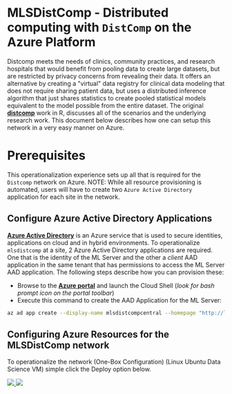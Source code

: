 # MLSDistComp - Distributed computing with `DistComp` on the Azure Platform

Distcomp meets the needs of clinics, community practices, and research hospitals that would benefit from pooling data to create large datasets,
but are restricted by privacy concerns from revealing their data. It offers an alternative by creating a "virtual" data registry
for clinical data modeling that does not require sharing patient data, but uses a distributed inference algorithm that just shares statistics to create pooled statistical models equivalent to the model
possible from the entire dataset.
    The original **[distcomp](https://cran.r-project.org/web/packages/distcomp/index.html)** work in R, discusses all of the scenarios and the underlying research work.
This document below describes how one can setup this network in a very easy manner on Azure.

# Prerequisites

This operationalization experience sets up all that is required for the `Distcomp` network on Azure.
NOTE: While all resource provisioning is automated, users will have to create two `Azure Active Directory`
application for each site in the network.

## Configure Azure Active Directory Applications

**[Azure Active Directory](https://azure.microsoft.com/en-us/services/active-directory/)** is an Azure service that is used to secure identities, applications on cloud and in hybrid environments. To operationalize `mlsdistcomp` at a site, 2 Azure Active Directory applications are required. 
One that is the identity of the ML Server and the other a *client* AAD application in the same tenant that has
permissions to access the ML Server AAD application. The following steps describe how you can provision these:

* Browse to the **[Azure portal](https://ms.porta.azure.com)** and launch the Cloud Shell (_look for bash prompt icon on the portal toolbar_)
* Execute this command to create the AAD Application for the ML Server: 
```bash
az ad app create --display-name mlsdistcompcentral --homepage "http://localhost:12800" --identifier-uris "http://contoso.onmicrosoft.com/mlsdistcompcentral" --reply-urls "http://localhost:12800"
```





## Configuring Azure Resources for the MLSDistComp network


To operationalize the network (One-Box Configuration) (Linux Ubuntu Data Science VM) simple click the Deploy option below.

<a href="https://portal.azure.com/#create/Microsoft.Template/uri/https%3A%2F%2Fraw.githubusercontent.com%2FFinVamp1%2Fmlsdistcomp%2Fmaster%2Fazuredeploy.json" target="_blank">
    <img src="http://azuredeploy.net/deploybutton.png" />
</a>
<a href="http://armviz.io/#/?load=https%3A%2F%2Fraw.githubusercontent.com%2FFinVamp1%2Fmlsdistcomp%2Fmaster%2Fazuredeploy.json" target="_blank">
    <img src="http://armviz.io/visualizebutton.png"/>
</a>


